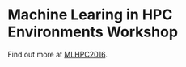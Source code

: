 # Machine Learing in HPC Environments Workshop

Find out more at [MLHPC2016](http://ornlcda.github.io/MLHPC2016).
